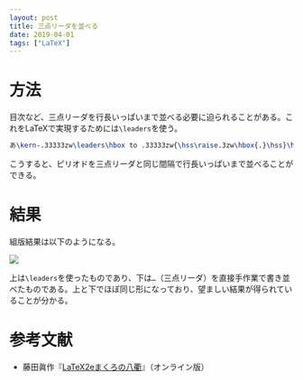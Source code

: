 ```yaml
---
layout: post
title: 三点リーダを並べる
date: 2019-04-01
tags: ["LaTeX"]
---
```


# 方法
目次など、三点リーダを行長いっぱいまで並べる必要に迫られることがある。これをLaTeXで実現するためには`\leaders`を使う。

```LaTeX
あ\kern-.33333zw\leaders\hbox to .33333zw{\hss\raise.3zw\hbox{.}\hss}\hfill あ
```

こうすると、ピリオドを三点リーダと同じ間隔で行長いっぱいまで並べることができる。


# 結果
組版結果は以下のようになる。

![](/latex/assets/img/2019-04-01.png)

上は`\leaders`を使ったものであり、下は`…`（三点リーダ）を直接手作業で書き並べたものである。上と下でほぼ同じ形になっており、望ましい結果が得られていることが分かる。

# 参考文献
* 藤田眞作『[LaTeX2eまくろの八衢](http://xymtex.my.coocan.jp/fujitas2/yatimata2/)』（オンライン版）
